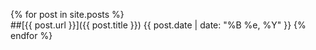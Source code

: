 ---
---
{% for post in site.posts %}	
    ##[{{ post.url }}]({{ post.title }})
    {{ post.date | date: "%B %e, %Y" }}	
{% endfor %}